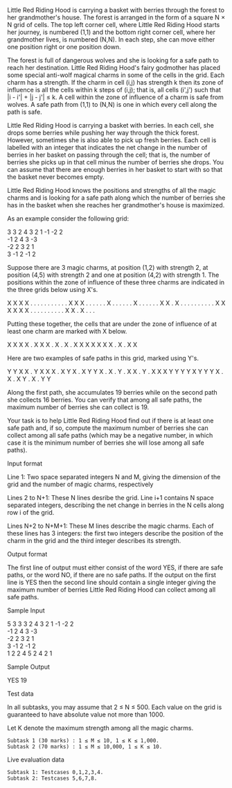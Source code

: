Little Red Riding Hood is carrying a basket with berries through the forest to her grandmother's house. The forest is arranged in the form of a square N × N grid of cells. The top left corner cell, where Little Red Riding Hood starts her journey, is numbered (1,1) and the bottom right corner cell, where her grandmother lives, is numbered (N,N). In each step, she can move either one position right or one position down.

The forest is full of dangerous wolves and she is looking for a safe path to reach her destination. Little Red Riding Hood's fairy godmother has placed some special anti-wolf magical charms in some of the cells in the grid. Each charm has a strength. If the charm in cell (i,j) has strength k then its zone of influence is all the cells within k steps of (i,j); that is, all cells (i',j') such that |i - i'| + |j - j'| ≤ k. A cell within the zone of influence of a charm is safe from wolves. A safe path from (1,1) to (N,N) is one in which every cell along the path is safe.

Little Red Riding Hood is carrying a basket with berries. In each cell, she drops some berries while pushing her way through the thick forest. However, sometimes she is also able to pick up fresh berries. Each cell is labelled with an integer that indicates the net change in the number of berries in her basket on passing through the cell; that is, the number of berries she picks up in that cell minus the number of berries she drops. You can assume that there are enough berries in her basket to start with so that the basket never becomes empty.

Little Red Riding Hood knows the positions and strengths of all the magic charms and is looking for a safe path along which the number of berries she has in the basket when she reaches her grandmother's house is maximized.

As an example consider the following grid:

 3  3  2  4  3 
 2  1 -1 -2  2  
-1  2  4  3 -3  
-2  2  3  2  1  
 3 -1  2 -1  2  


Suppose there are 3 magic charms, at position (1,2) with strength 2, at position (4,5) with strength 2 and one at position (4,2) with strength 1. The positions within the zone of influence of these three charms are indicated in the three grids below using X's.

X  X  X  X  .         .  .  .  .  .         .  .  .  .  .
X  X  X  .  .         .  .  .  .  X         .  .  .  .  .
.  X  .  .  .         .  .  .  X  X         .  X  .  .  .
.  .  .  .  .         .  .  X  X  X         X  X  X  .  .
.  .  .  .  .         .  .  .  X  X         .  X  .  .  .


Putting these together, the cells that are under the zone of influence of at least one charm are marked with X below.

X  X  X  X  .
X  X  X  .  X
.  X  .  X  X
X  X  X  X  X
.  X  .  X  X


Here are two examples of safe paths in this grid, marked using Y's.

Y  Y  X  X  .          Y  X  X  X  .
X  Y  X  .  X          Y  Y  X  .  X
.  Y  .  X  X          .  Y  .  X  X
X  Y  Y  Y  Y          X  Y  Y  Y  X
.  X  .  X  Y          .  X  .  Y  Y


Along the first path, she accumulates 19 berries while on the second path she collects 16 berries. You can verify that among all safe paths, the maximum number of berries she can collect is 19.

Your task is to help Little Red Riding Hood find out if there is at least one safe path and, if so, compute the maximum number of berries she can collect among all safe paths (which may be a negative number, in which case it is the minimum number of berries she will lose among all safe paths).

Input format

Line 1: Two space separated integers N and M, giving the dimension of the grid and the number of magic charms, respectively

Lines 2 to N+1: These N lines desribe the grid. Line i+1 contains N space separated integers, describing the net change in berries in the N cells along row i of the grid.

Lines N+2 to N+M+1: These M lines describe the magic charms. Each of these lines has 3 integers: the first two integers describe the position of the charm in the grid and the third integer describes its strength.

Output format

The first line of output must either consist of the word YES, if there are safe paths, or the word NO, if there are no safe paths. If the output on the first line is YES then the second line should contain a single integer giving the maximum number of berries Little Red Riding Hood can collect among all safe paths.

Sample Input

5 3
3 3 2 4 3 
2 1 -1 -2 2  
-1 2 4 3 -3  
-2 2 3 2 1  
3 -1 2 -1 2  
1 2 2
4 5 2
4 2 1


Sample Output

YES
19


Test data

In all subtasks, you may assume that 2 ≤ N ≤ 500. Each value on the grid is guaranteed to have absolute value not more than 1000.

Let K denote the maximum strength among all the magic charms.

    Subtask 1 (30 marks) : 1 ≤ M ≤ 10, 1 ≤ K ≤ 1,000.
    Subtask 2 (70 marks) : 1 ≤ M ≤ 10,000, 1 ≤ K ≤ 10.


Live evaluation data

    Subtask 1: Testcases 0,1,2,3,4.
    Subtask 2: Testcases 5,6,7,8.
